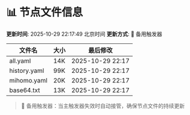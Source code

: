 # 📊 节点文件信息

**更新时间**: 2025-10-29 22:17:49 北京时间
**更新方式**: 🔄 备用触发器

| 文件名 | 大小 | 最后修改 |
|--------|------|----------|
| all.yaml | 14K | 2025-10-29 22:17 |
| history.yaml | 99K | 2025-10-29 22:17 |
| mihomo.yaml | 20K | 2025-10-29 22:17 |
| base64.txt | 13K | 2025-10-29 22:17 |

> 🔄 备用触发器：当主触发器失效时自动接管，确保节点文件的持续更新
